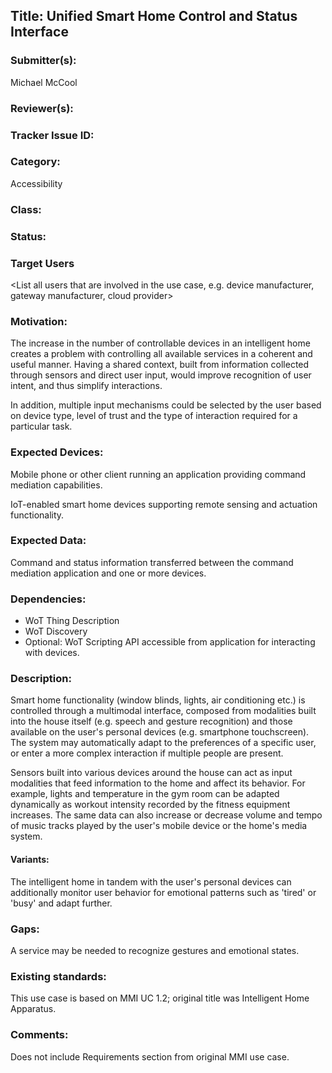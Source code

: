 ## Title: Unified Smart Home Control and Status Interface

### Submitter(s): 

Michael McCool

### Reviewer(s):

<Suggest reviewers>

### Tracker Issue ID:

<please leave blank>

### Category:

Accessibility

### Class:

<please leave blank>

### Status:

<please leave blank>

### Target Users

<List all users that are involved in the use case, e.g. device manufacturer, gateway manufacturer, cloud provider>

### Motivation:

The increase in the number of controllable devices in an
intelligent home creates a problem with controlling all available services
in a coherent and useful manner.
Having a shared context,
built from information collected through sensors and direct user input,
 would improve recognition of user intent, and thus simplify interactions.

In addition,
multiple input mechanisms could be selected by the user based on device type,
level of trust and the type of interaction required for a particular task.

### Expected Devices:

Mobile phone or other client running an application providing command
mediation capabilities.

IoT-enabled smart home devices supporting
remote sensing and actuation functionality.

### Expected Data:

Command and status information transferred between the command mediation
application and one or more devices.

### Dependencies:

- WoT Thing Description
- WoT Discovery
- Optional: WoT Scripting API accessible from application for interacting 
  with devices.

### Description:

Smart home functionality (window blinds, lights, air conditioning etc.)
is controlled through a multimodal interface,
composed from modalities built into the house itself
(e.g. speech and gesture recognition)
and those available on the user's personal devices
(e.g. smartphone touchscreen).
The system may automatically adapt to the preferences of a specific user,
or enter a more complex interaction if multiple people are present.

Sensors built into various devices around the house can act as input
modalities that feed information to the home and affect its behavior.
For example,
lights and temperature in the gym room can be adapted dynamically
as workout intensity recorded by the fitness equipment increases.
The same data can also increase or decrease volume and tempo of music tracks
played by the user's mobile device or the home's media system.

#### Variants:

The intelligent home in tandem with the user's personal
devices can additionally monitor user behavior for emotional patterns
such as 'tired' or 'busy' and adapt further.

### Gaps:

A service may be needed to recognize gestures and emotional states.

### Existing standards:

This use case is based on MMI UC 1.2; original title was Intelligent Home Apparatus.

### Comments:

Does not include Requirements section from original MMI use case.
